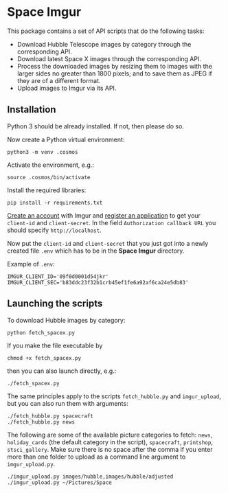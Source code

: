 # Space Imgur

This package contains a set of API scripts that do the following tasks:

- Download Hubble Telescope images by category through the corresponding API.
- Download latest Space X images through the corresponding API.
- Process the downloaded images by resizing them to images with the larger sides no greater than 1800 pixels; and to save them as JPEG if they are of a different format.
- Upload images to Imgur via its API.

## Installation

Python 3 should be already installed. If not, then please do so.

Now create a Python virtual environment:

    python3 -m venv .cosmos

Activate the environment, e.g.:

    source .cosmos/bin/activate

Install the required libraries:

    pip install -r requirements.txt

[Create an account](https://imgur.com) with Imgur and [register an application](https://api.imgur.com/oauth2/addclient) to get your `client-id` and `client-secret`. In the field `Authorization callback URL` you should specify `http://localhost`.

Now put the  `client-id` and `client-secret` that you just got into a newly created file `.env` which has to be in the **Space Imgur** directory.

Example of `.env`:

    IMGUR_CLIENT_ID='09f0d0001d54jkr'
    IMGUR_CLIENT_SEC='b83ddc23f32b1crb45ef1fe6a92af6ca24e5db83'


## Launching the scripts

To download Hubble images by category:

    python fetch_spacex.py

If you make the file executable by

    chmod +x fetch_spacex.py

then you can also launch directly, e.g.:

    ./fetch_spacex.py

The same principles apply to the scripts `fetch_hubble.py` and `imgur_upload`, but you can also run them with arguments:

    ./fetch_hubble.py spacecraft
    ./fetch_hubble.py news

The following are some of the available picture categories to fetch: `news`, `holiday_cards` (the default category in the script), `spacecraft`, `printshop`, `stsci_gallery`. Make sure there is no space after the comma if you enter more than one folder to upload as a command line argument to `imgur_upload.py`.

    ./imgur_upload.py images/hubble,images/hubble/adjusted
    ./imgur_upload.py ~/Pictures/Space